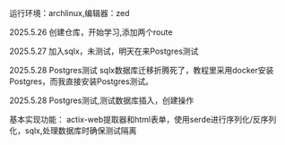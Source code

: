 运行环境：archlinux,编辑器：zed

2025.5.26 创建仓库，开始学习,添加两个route

2025.5.27 加入sqlx，未测试，明天在来Postgres测试

2025.5.28 Postgres测试 sqlx数据库迁移折腾死了，教程里采用docker安装Postgres，而我直接安装Postgres测试。

2025.5.28 Postgres测试,测试数据库插入，创建操作

基本实现功能： actix-web提取器和html表单，使用serde进行序列化/反序列化，sqlx,处理数据库时确保测试隔离
